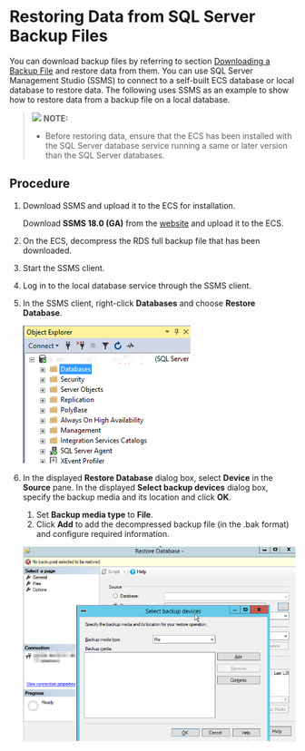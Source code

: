 # Restoring Data from SQL Server Backup Files<a name="rds_05_0044"></a>

You can download backup files by referring to section  [Downloading a Backup File](downloading-a-backup-file.md)  and restore data from them. You can use SQL Server Management Studio \(SSMS\) to connect to a self-built ECS database or local database to restore data. The following uses SSMS as an example to show how to restore data from a backup file on a local database.

>![](/images/icon-note.gif) **NOTE:**   
>-   Before restoring data, ensure that the ECS has been installed with the SQL Server database service running a same or later version than the SQL Server databases.  

## Procedure<a name="section1851238181713"></a>

1.  Download SSMS and upload it to the ECS for installation.

    Download  **SSMS 18.0 \(GA\)**  from the  [website](https://docs.microsoft.com/en-us/sql/ssms/download-sql-server-management-studio-ssms?view=sql-server-2017)  and upload it to the ECS.

2.  On the ECS, decompress the RDS full backup file that has been downloaded.
3.  Start the SSMS client.
4.  Log in to the local database service through the SSMS client.
5.  In the SSMS client, right-click  **Databases**  and choose  **Restore Database**.

    ![](figures/image001.png)

6.  In the displayed  **Restore Database**  dialog box, select  **Device**  in the  **Source**  pane. In the displayed  **Select backup devices**  dialog box, specify the backup media and its location and click  **OK**.

    1.  Set  **Backup media type**  to  **File**.
    2.  Click  **Add**  to add the decompressed backup file \(in the .bak format\) and configure required information.

    ![](figures/image003.png)


